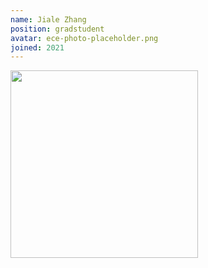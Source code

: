 ```yaml
---
name: Jiale Zhang
position: gradstudent
avatar: ece-photo-placeholder.png
joined: 2021
---
```


<img width="300" src="{{site.baseurl}}/images/people/{{page.avatar}}" data-action="zoom">
